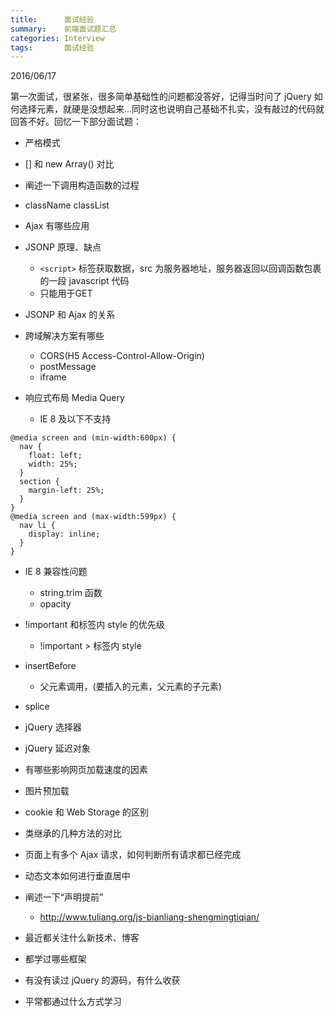 ```yaml
---
title:      面试经验
summary:    前端面试题汇总
categories: Interview
tags:       面试经验
---
```


2016/06/17

第一次面试，很紧张，很多简单基础性的问题都没答好，记得当时问了 jQuery 如何选择元素，就硬是没想起来...同时这也说明自己基础不扎实，没有敲过的代码就回答不好。回忆一下部分面试题：

- 严格模式

- [] 和 new Array() 对比

- 阐述一下调用构造函数的过程

- className classList

- Ajax 有哪些应用

- JSONP 原理、缺点
  + `<script>` 标签获取数据，src 为服务器地址，服务器返回以回调函数包裹的一段  javascript 代码
  + 只能用于GET

- JSONP 和 Ajax 的关系

- 跨域解决方案有哪些 
  + CORS(H5 Access-Control-Allow-Origin)
  + postMessage
  + iframe

- 响应式布局 Media Query
  + IE 8 及以下不支持

```
@media screen and (min-width:600px) {
  nav {
    float: left;
    width: 25%;
  }
  section {
    margin-left: 25%;
  }
}
@media screen and (max-width:599px) {
  nav li {
    display: inline;
  }
}
```

- IE 8 兼容性问题
  + string.trim 函数
  + opacity

- !important 和标签内 style 的优先级
  + !important > 标签内 style

- insertBefore
  + 父元素调用，(要插入的元素，父元素的子元素)

- splice

- jQuery 选择器

- jQuery 延迟对象

- 有哪些影响网页加载速度的因素

- 图片预加载

- cookie 和 Web Storage 的区别

- 类继承的几种方法的对比

- 页面上有多个 Ajax 请求，如何判断所有请求都已经完成

- 动态文本如何进行垂直居中

- 阐述一下“声明提前”
  + http://www.tuliang.org/js-bianliang-shengmingtiqian/

- 最近都关注什么新技术、博客

- 都学过哪些框架

- 有没有读过 jQuery 的源码，有什么收获

- 平常都通过什么方式学习